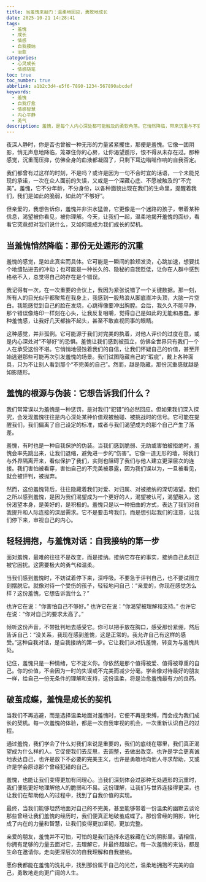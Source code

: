 ```yaml
---
title: 当羞愧来敲门：温柔地回应，勇敢地成长
date: 2025-10-21 14:28:41
tags:
  - 羞愧
  - 成长
  - 情感
  - 自我接纳
  - 治愈
categories:
  - 心灵成长
  - 情感随笔
toc: true
toc_number: true
abbrlink: a1b2c3d4-e5f6-7890-1234-567890abcdef
keywords:
  - 羞愧
  - 自我疗愈
  - 情感智慧
  - 内心平静
  - 勇气
description: 羞愧，是每个人内心深处都可能触及的柔软角落。它悄然降临，带来沉重与不安，让我们渴望隐藏。但当我们选择温柔地面对它，而非逃避，羞愧便不再是束缚，而是指引我们走向自我理解、自我接纳与成长的温柔力量。这篇文章，愿与你一同，在羞愧的阴影中，寻觅那束治愈的光。
---
```


夜深人静时，你是否也曾被一种无形的力量紧紧攫住，那便是羞愧。它像一团阴影，悄无声息地降临，笼罩住你的心房，让你渴望遁形，恨不得从未存在过。那种感觉，沉重而压抑，仿佛全身的血液都凝固了，只剩下耳边嗡嗡作响的自我否定。

我们都曾有过这样的时刻，不是吗？或许是因为一句不合时宜的话语，一个未能兑现的承诺，一次在众人面前的失误，又或是一个深藏心底、不愿被触及的“不完美”。羞愧，它不分年龄，不分身份，以各种面貌出现在我们的生命里，提醒着我们，我们是如此的脆弱，如此的“不够好”。

但亲爱的，我想告诉你，羞愧并非洪水猛兽，它更像是一个迷路的孩子，带着某种信息，渴望被你看见，被你理解。今天，让我们一起，温柔地揭开羞愧的面纱，看看它究竟想对我们说什么，又如何能成为我们成长的契机。

## 当羞愧悄然降临：那份无处遁形的沉重

羞愧的感觉，是如此真实而具体。它可能是一瞬间的脸颊发烫，心跳加速，想要找个地缝钻进去的冲动；也可能是一种长久的、隐秘的自我贬低，让你在人群中感到格格不入，总觉得自己的存在是个错误。

我记得有一次，在一次重要的会议上，我因为紧张说错了一个关键数据。那一刻，所有人的目光似乎都聚焦在我身上，我感到一股热浪从脚底直冲头顶，大脑一片空白。我能感觉到自己的脸在发烧，心跳得像要冲出胸膛。会后，我久久不能平静，那个错误像烙印一样刻在心头，让我反复咀嚼，觉得自己是如此的无能和愚蠢。那种羞愧感，让我好几天都抬不起头，甚至不敢直视同事的眼睛。

这种感觉，并非孤例。它可能源于我们对完美的执着，对他人评价的过度在意，或是内心深处对“不够好”的恐惧。羞愧让我们感到被孤立，仿佛全世界只有我们一个人在承受这份不堪。它悄悄地侵蚀着我们的自信，让我们怀疑自己的价值，甚至开始逃避那些可能再次引发羞愧的场景。我们试图隐藏自己的“瑕疵”，戴上各种面具，只为不让别人看到那个“不完美的自己”。然而，越是隐藏，那份沉重感就越是如影随形。

## 羞愧的根源与伪装：它想告诉我们什么？

我们常常误以为羞愧是一种惩罚，是对我们“犯错”的必然回应。但如果我们深入探究，会发现羞愧往往是内心深处某种价值观被触碰、被挑战时的信号。它可能在提醒我们，我们偏离了自己设定的标准，或者与我们渴望成为的那个自己产生了落差。

羞愧，有时也是一种自我保护的伪装。当我们感到脆弱、无助或害怕被拒绝时，羞愧会率先跳出来，让我们退缩，避免进一步的“伤害”。它像一道无形的墙，将我们与外界隔离开来，看似保护了我们，实则也阻碍了我们与他人建立更深层次的连接。我们害怕被看穿，害怕自己的不完美被暴露，因为我们误以为，一旦被看见，就会被评判，被抛弃。

然而，这份羞愧背后，往往隐藏着我们对爱、对归属、对被接纳的深切渴望。我们之所以感到羞愧，是因为我们渴望成为一个更好的人，渴望被认可，渴望融入。这份渴望本身，是美好的，是积极的。羞愧只是以一种扭曲的方式，表达了我们对自我提升和人际连接的深层需求。它不是要击垮我们，而是想引起我们的注意，让我们停下来，审视自己的内心。

## 轻轻拥抱，与羞愧对话：自我接纳的第一步

面对羞愧，最难的往往不是改变，而是接纳。接纳它存在的事实，接纳自己此刻正被它困扰。这需要极大的勇气和温柔。

当我们感到羞愧时，不妨试着停下来，深呼吸。不要急于评判自己，也不要试图立刻摆脱它。就像对待一个受伤的孩子，轻轻地问自己：“亲爱的，你现在感觉怎么样？这份羞愧，它想告诉我什么？”

也许它在说：“你害怕自己不够好。”
也许它在说：“你渴望被理解和支持。”
也许它在说：“你对自己的要求太高了。”

倾听这份声音，不带批判地去感受它。你可以把手放在胸口，感受那份紧绷，然后告诉自己：“没关系，我现在感到羞愧，这是正常的。我允许自己有这样的感受。”这种自我对话，是自我接纳的第一步。它让我们从对抗羞愧，转变为与羞愧共处。

记住，羞愧只是一种情绪，它不定义你。你依然是那个值得被爱、值得被尊重的自己。你的价值，不会因为一时的失误或不完美而减少分毫。学会像对待最好的朋友一样，给自己一份无条件的理解和支持，这份温柔，将是治愈羞愧最有力的良药。

## 破茧成蝶，羞愧是成长的契机

当我们不再逃避，而是选择温柔地面对羞愧时，它便不再是束缚，而会成为我们成长的契机。每一次羞愧的体验，都是一次自我审视的机会，一次重新认识自己的过程。

通过羞愧，我们学会了什么对我们来说是重要的，我们的底线在哪里，我们真正渴望成为什么样的人。它促使我们去反思，去调整，去做出改变。也许是学会更真诚地表达自己，也许是放下不必要的完美主义，也许是勇敢地向他人寻求帮助，又或许是学会原谅那个曾经犯错的自己。

羞愧，也能让我们变得更加有同理心。当我们深刻体会过那种无处遁形的沉重时，我们便能更好地理解他人的脆弱和不易。这份理解，让我们与世界连接得更深，也让我们在帮助他人的过程中，找到了自我价值的实现。

最终，当我们能够坦然地面对自己的不完美，甚至能够带着一份温柔的幽默去谈论那些曾经让我们羞愧的经历时，我们便真正地破茧成蝶了。那份曾经的阴影，转化成了内在的力量和智慧，让我们变得更加坚韧，更加完整。

亲爱的朋友，羞愧并不可怕，可怕的是我们选择永远躲藏在它的阴影里。请相信，你拥有足够的力量去面对它，去理解它，并最终超越它。每一次羞愧的来访，都是生命在邀请你，走向更深层次的自我理解和自我接纳。

愿你我都能在羞愧的洗礼中，找到那份属于自己的光芒，温柔地拥抱不完美的自己，勇敢地走向更广阔的人生。